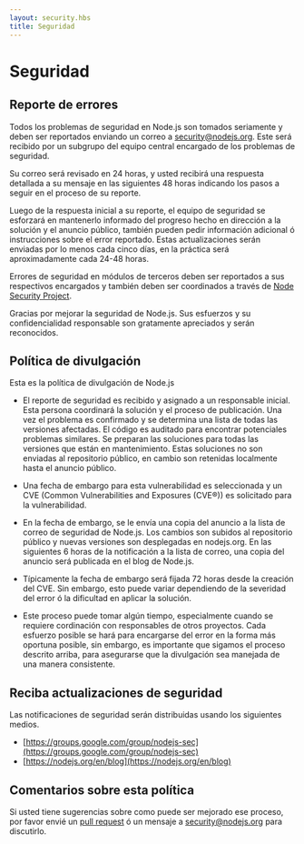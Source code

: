 ```yaml
---
layout: security.hbs
title: Seguridad
---
```

# Seguridad

## Reporte de errores

Todos los problemas de seguridad en Node.js son tomados seriamente y deben ser reportados enviando un correo a [security@nodejs.org](mailto:security@nodejs.org).
Este será recibido por un subgrupo del equipo central encargado de los problemas de seguridad.

Su correo será revisado en 24 horas, y usted recibirá una respuesta detallada a su mensaje en las siguientes 48 horas indicando los pasos a seguir en el proceso de su reporte.

Luego de la respuesta inicial a su reporte, el equipo de seguridad se esforzará en mantenerlo informado del progreso hecho en
dirección a la solución y el anuncio público, también pueden pedir información adicional ó instrucciones sobre el error reportado.
Estas actualizaciones serán enviadas por lo menos cada cinco días, en la práctica será aproximadamente cada 24-48 horas.

Errores de seguridad en módulos de terceros deben ser reportados a sus respectivos encargados y también deben ser coordinados
a través de [Node Security Project](https://nodesecurity.io).

Gracias por mejorar la seguridad de Node.js. Sus esfuerzos y su confidencialidad responsable son gratamente apreciados
y serán reconocidos.

## Política de divulgación

Esta es la política de divulgación de Node.js

- El reporte de seguridad es recibido y asignado a un responsable inicial. Esta persona coordinará la solución y el proceso
de publicación. Una vez el problema es confirmado y se determina una lista de todas las versiones afectadas. El código es auditado
para encontrar potenciales problemas similares. Se preparan las soluciones para todas las versiones que están en mantenimiento.
Estas soluciones no son enviadas al repositorio público, en cambio son retenidas localmente hasta el anuncio público.

- Una fecha de embargo para esta vulnerabilidad es seleccionada y un CVE (Common Vulnerabilities and  Exposures (CVE®))
es solicitado para la vulnerabilidad.

- En la fecha de embargo, se le envía una copia del anuncio a la lista de correo de seguridad de Node.js. Los cambios son subidos al repositorio público y nuevas versiones son desplegadas en nodejs.org. En las siguientes 6 horas de la notificación a la lista de correo, una copia del anuncio será publicada en el blog de Node.js.

- Típicamente la fecha de embargo será fijada 72 horas desde la creación del CVE. Sin embargo, esto puede variar dependiendo de
la severidad del error ó la dificultad en aplicar la solución.

- Este proceso puede tomar algún tiempo, especialmente cuando se requiere cordinación con responsables de otros proyectos. Cada
esfuerzo posible se hará para encargarse del error en la forma más oportuna posible, sin embargo, es importante que sigamos el
proceso descrito arriba, para asegurarse que la divulgación sea manejada de una manera consistente.

## Reciba actualizaciones de seguridad

Las notificaciones de seguridad serán distribuidas usando los siguientes medios.

- [https://groups.google.com/group/nodejs-sec](https://groups.google.com/group/nodejs-sec)
- [https://nodejs.org/en/blog](https://nodejs.org/en/blog)


## Comentarios sobre esta política

Si usted tiene sugerencias sobre como puede ser mejorado ese proceso, por favor envié un [pull request](https://github.com/nodejs/nodejs.org)
ó un mensaje a [security@nodejs.org](mailto:security@nodejs.org) para discutirlo.
